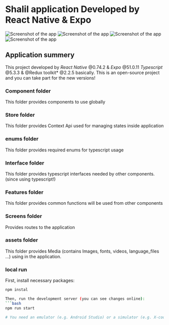 # Shalil application Developed by React Native & Expo
![Screenshot of the app](./assets/images/IMG_2781.PNG)
![Screenshot of the app](./assets/images/IMG_2782.PNG)
![Screenshot of the app](./assets/images/IMG_2783.PNG)
![Screenshot of the app](./assets/images/IMG_2784.PNG)


## Application summery
This project developed by *React Native* @0.74.2 & *Expo* @51.0.11 *Typescript* @5.3.3 & @Redux toolkit* @2.2.5  basically.
This is an open-source project and you can take part for the new versions!


### Component folder
This folder provides components to use globally

### Store folder
This folder provides Context Api used for managing states inside application

### enums folder
This folder provides required enums for typescript usage

### Interface folder
This folder provides typescript interfaces needed by other components. (since using typescript!)

### Features folder
This folder provides common functions will be used from other components

### Screens folder
Provides routes to the application

### assets folder
This folder provides Media (contains Images, fonts, videos, language_files ...) using in the application.



### local run
First, install necessary packages:
```bash
npm instal

Then, run the development server (you can see changes online):
```bash
npm run start

# You need an emulator (e.g. Android Studio) or a simulator (e.g. X-code simulator) or you can install *Expo go* application on your phone and run the server:
